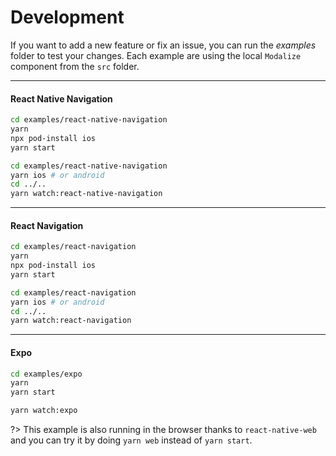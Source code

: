 # Development

If you want to add a new feature or fix an issue, you can run the _examples_ folder to test your changes. Each example are using the local `Modalize` component from the `src` folder.

---

#### React Native Navigation

```bash
cd examples/react-native-navigation
yarn
npx pod-install ios
yarn start
```

```bash
cd examples/react-native-navigation
yarn ios # or android
cd ../..
yarn watch:react-native-navigation
```

---

#### React Navigation

```bash
cd examples/react-navigation
yarn
npx pod-install ios
yarn start
```

```bash
cd examples/react-navigation
yarn ios # or android
cd ../..
yarn watch:react-navigation
```

---

#### Expo

```bash
cd examples/expo
yarn
yarn start
```

```bash
yarn watch:expo
```

?> This example is also running in the browser thanks to `react-native-web` and you can try it by doing `yarn web` instead of `yarn start`.

